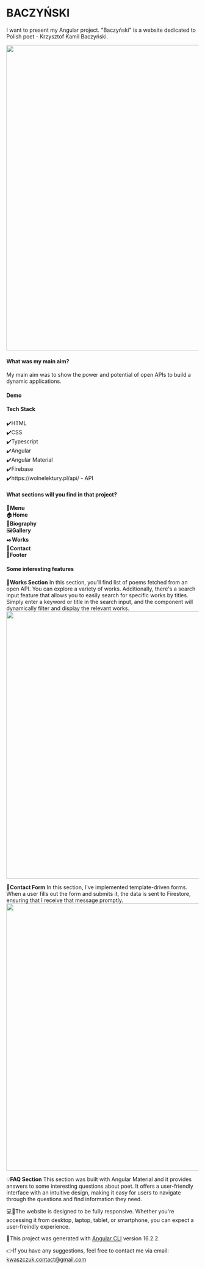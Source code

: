 <h1>BACZYŃSKI</h1>

I want to present my Angular project. "Baczyński" is a website dedicated to Polish poet - Krzysztof Kamil Baczyński.

<img src="https://github.com/w-kasia/Baczynski/assets/121196574/a5713fe4-772d-4041-8b95-e85fa61665bb" width="800">

<h4>What was my main aim?</h4>

My main aim was to show the power and potential of open APIs to build a dynamic applications. 

<h4>Demo</h4>

<h4>Tech Stack</h4>

✔️HTML</br>
✔️CSS</br>
✔️Typescript</br>
✔️Angular</br>
✔️Angular Material</br>
✔️Firebase</br>
✔️https://wolnelektury.pl/api/ - API</br>

<h4>What sections will you find in that project?</h4>

🧭<b>Menu</b></br>
🏠<b>Home</b></br>
📖<b>Biography</b></br>
🖼️<b>Gallery</b></br>
✒️<b>Works</b></br>
📨<b>Contact</b></br>
🦶<b>Footer</b></br>

<h4>Some interesting features</h4>

📕<b>Works Section</b>
In this section, you'll find list of poems fetched from an open API. You can explore a variety of works. Additionally, there's a search input feature that allows you to easily search for specific works by titles. Simply enter a keyword or title in the search input, and the component will dynamically filter and display the relevant works.
<img src="https://github.com/w-kasia/Baczynski/assets/121196574/582a2636-f86c-4b6b-b1a8-66e17a5c7765" width="700">

💬<b>Contact Form</b>
In this section, I've implemented template-driven forms. When a user fills out the form and submits it, the data is sent to Firestore, ensuring that I receive that message promptly.
<img src="https://github.com/w-kasia/Baczynski/assets/121196574/e0e5de78-3223-4fd2-9289-d6801df0b1f6" width="700">

💡<b>FAQ Section</b>
This section was built with Angular Material and it provides answers to some interesting questions about poet. It offers a user-friendly interface with an intuitive design, making it easy for users to navigate through the questions and find information they need.


💻📱The website is designed to be fully responsive. Whether you're accessing it from desktop, laptop, tablet, or smartphone, you can expect a user-freindly experience.

🚀This project was generated with [Angular CLI](https://github.com/angular/angular-cli) version 16.2.2.

👉If you have any suggestions, feel free to contact me via email: kwaszczuk.contact@gmail.com
